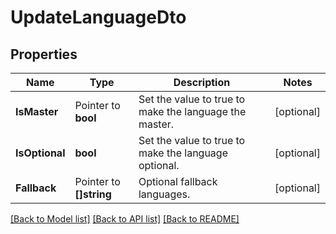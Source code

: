 # UpdateLanguageDto

## Properties

Name | Type | Description | Notes
------------ | ------------- | ------------- | -------------
**IsMaster** | Pointer to **bool** | Set the value to true to make the language the master. | [optional] 
**IsOptional** | **bool** | Set the value to true to make the language optional. | [optional] 
**Fallback** | Pointer to **[]string** | Optional fallback languages. | [optional] 

[[Back to Model list]](../README.md#documentation-for-models) [[Back to API list]](../README.md#documentation-for-api-endpoints) [[Back to README]](../README.md)


